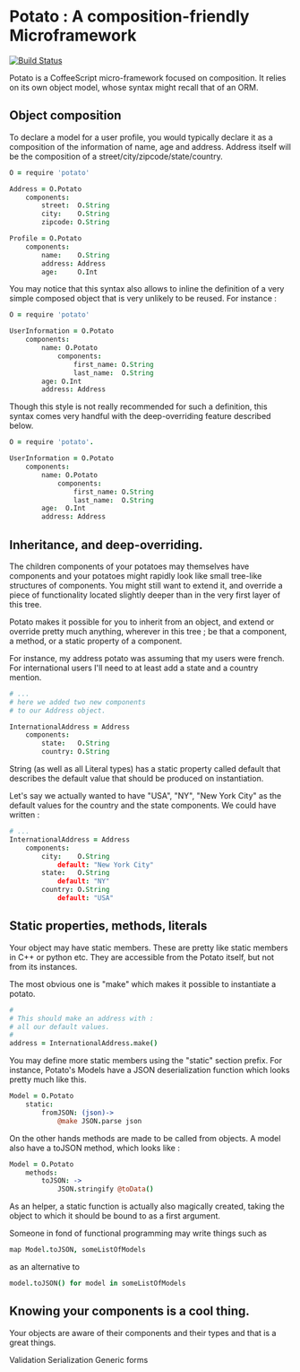 Potato : A composition-friendly Microframework
=================================================

[![Build Status](https://secure.travis-ci.org/poulejapon/potato.png)](http://travis-ci.org/poulejapon/potato.png])

Potato is a CoffeeScript micro-framework focused
on composition. It relies on its own object model, whose syntax might recall that of an ORM.


Object composition
-------------------------------------------------

To declare a model for a user profile, you would typically declare it as a composition of the information of name, age and address. Address itself will be the composition of a street/city/zipcode/state/country.

```coffeescript
O = require 'potato'

Address = O.Potato
    components:
        street:  O.String
        city:    O.String
        zipcode: O.String

Profile = O.Potato
    components:
        name:    O.String
        address: Address
        age:     O.Int
```

You may notice that this syntax also allows to inline the definition of a very simple composed object that is very unlikely to be reused. For instance :



```coffeescript
O = require 'potato'

UserInformation = O.Potato
    components:
        name: O.Potato
            components:
                first_name: O.String
                last_name:  O.String
        age: O.Int
        address: Address
```



Though this style is not really recommended for such a definition, this syntax comes very handful with the
deep-overriding feature described below.

```coffeescript
O = require 'potato'.

UserInformation = O.Potato
    components:
        name: O.Potato
            components:
                first_name: O.String
                last_name:  O.String
        age:  O.Int
        address: Address
```


Inheritance, and deep-overriding.
--------------------------------------------------
 
 The children components of your potatoes may themselves have components and your potatoes might rapidly look like small tree-like structures of components. You might still want to extend it, and override a piece of functionality located slightly deeper than in the very first layer of this tree.

Potato makes it possible for you to inherit from an object, and extend or override pretty much anything, wherever in this tree ; be that a component, a method, or a static property of a component.

For instance, my address potato was assuming that my users were french. For international users I'll need
to at least add a state and a country mention.

```coffeescript
# ...
# here we added two new components
# to our Address object.

InternationalAddress = Address
    components:
        state:   O.String
        country: O.String
```


String (as well as all Literal types) has a static property called default that describes the default value
that should be produced on instantiation.

Let's say we actually wanted to have "USA", "NY", "New York City" as the default values for the country and the state components. We could have written :

```coffeescript
# ...
InternationalAddress = Address
    components:
        city:    O.String
            default: "New York City"
        state:   O.String
            default: "NY"
        country: O.String
            default: "USA"
```



Static properties, methods, literals
--------------------------------------------------

Your object may have static members. These are pretty like static members in C++ or python etc. They are accessible from the Potato itself, but not from its instances.

The most obvious one is "make" which makes it possible to instantiate a potato.

```coffeescript
#
# This should make an address with : 
# all our default values.
#
address = InternationalAddress.make()
```


You may define more static members using the 
"static" section prefix. For instance, Potato's Models have a JSON deserialization function which looks pretty much like this. 
    
```coffeescript
Model = O.Potato
    static:
        fromJSON: (json)->
            @make JSON.parse json
```

On the other hands methods are made to be called from 
objects.
A model also have a toJSON method, which looks like :

```coffeescript
Model = O.Potato
    methods:
        toJSON: ->
            JSON.stringify @toData()
```

As an helper, a static function is actually also magically created, taking the object to which it should be bound to as a first argument.

Someone in fond of functional programming may write things such as 
    
```coffeescript
map Model.toJSON, someListOfModels
```

as an alternative to
    
```coffeescript
model.toJSON() for model in someListOfModels
```




Knowing your components is a cool thing.
--------------------------------------------------

Your objects are aware of their components and their types and that is a great things.

Validation
Serialization
Generic forms